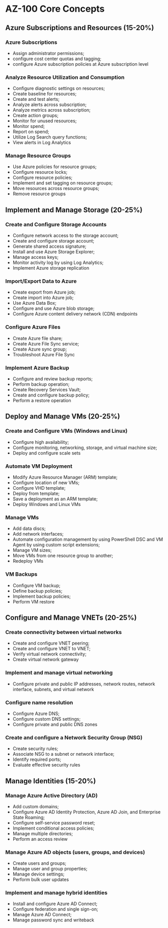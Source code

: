 # AZ-100 Core Concepts

## Azure Subscriptions and Resources (15-20%)

### Azure Subscriptions
- Assign administrator permissions; 
- configure cost center quotas and tagging; 
- configure Azure subscription policies at Azure subscription level

### Analyze Resource Utilization and Consumption
- Configure diagnostic settings on resources; 
- Create baseline for resources; 
- Create and test alerts; 
- Analyze alerts across subscription; 
- Analyze metrics across subscription; 
- Create action groups; 
- Monitor for unused resources; 
- Monitor spend; 
- Report on spend; 
- Utilize Log Search query functions; 
- View alerts in Log Analytics

### Manage Resource Groups 
- Use Azure policies for resource groups; 
- Configure resource locks; 
- Configure resource policies; 
- Implement and set tagging on resource groups; 
- Move resources across resource groups; 
- Remove resource groups

## Implement and Manage Storage (20-25%)

### Create and Configure Storage Accounts
- Configure network access to the storage account; 
- Create and configure storage account; 
- Generate shared access signature; 
- Install and use Azure Storage Explorer; 
- Manage access keys; 
- Monitor activity log by using Log Analytics; 
- Implement Azure storage replication

### Import/Export Data to Azure
- Create export from Azure job; 
- Create import into Azure job; 
- Use Azure Data Box; 
- Configure and use Azure blob storage; 
- Configure Azure content delivery network (CDN) endpoints

### Configure Azure Files
- Create Azure file share; 
- Create Azure File Sync service; 
- Create Azure sync group; 
- Troubleshoot Azure File Sync

### Implement Azure Backup
- Configure and review backup reports; 
- Perform backup operation; 
- Create Recovery Services Vault; 
- Create and configure backup policy; 
- Perform a restore operation

## Deploy and Manage VMs (20-25%)

### Create and Configure VMs (Windows and Linux)
- Configure high availability; 
- Configure monitoring, networking, storage, and virtual machine size; 
- Deploy and configure scale sets

### Automate VM Deployment
- Modify Azure Resource Manager (ARM) template; 
- Configure location of new VMs; 
- Configure VHD template; 
- Deploy from template; 
- Save a deployment as an ARM template; 
- Deploy Windows and Linux VMs

### Manage VMs
- Add data discs; 
- Add network interfaces; 
- Automate configuration management by using PowerShell DSC and VM Agent by using custom script extensions;
- Manage VM sizes; 
- Move VMs from one resource group to another; 
- Redeploy VMs

### VM Backups
- Configure VM backup; 
- Define backup policies; 
- Implement backup policies; 
- Perform VM restore

## Configure and Manage VNETs (20-25%)

### Create connectivity between virtual networks
- Create and configure VNET peering;
- Create and configure VNET to VNET; 
- Verify virtual network connectivity; 
- Create virtual network gateway

### Implement and manage virtual networking
- Configure private and public IP addresses, network routes, network interface, subnets, and virtual network

### Configure name resolution
- Configure Azure DNS; 
- Configure custom DNS settings; 
- Configure private and public DNS zones

### Create and configure a Network Security Group (NSG)
- Create security rules; 
- Associate NSG to a subnet or network interface; 
- Identify required ports; 
- Evaluate effective security rules

## Manage Identities (15-20%)

### Manage Azure Active Directory (AD)
- Add custom domains; 
- Configure Azure AD Identity Protection, Azure AD Join, and Enterprise State Roaming; 
- Configure self-service password reset; 
- Implement conditional access policies;
- Manage multiple directories; 
- Perform an access review

### Manage Azure AD objects (users, groups, and devices)
- Create users and groups; 
- Manage user and group properties; 
- Manage device settings; 
- Perform bulk user updates

### Implement and manage hybrid identities
- Install and configure Azure AD Connect; 
- Configure federation and single sign-on; 
- Manage Azure AD Connect;
- Manage password sync and writeback
